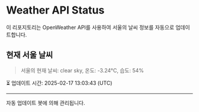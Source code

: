 
# Weather API Status

이 리포지토리는 OpenWeather API를 사용하여 서울의 날씨 정보를 자동으로 업데이트합니다.

## 현재 서울 날씨
> 서울의 현재 날씨: clear sky, 온도: -3.24°C, 습도: 54%

⏳ 업데이트 시간: 2025-02-17 13:03:43 (UTC)

---
자동 업데이트 봇에 의해 관리됩니다.
